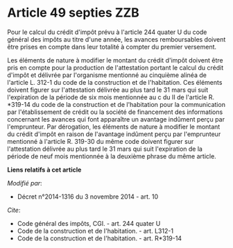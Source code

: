 # Article 49 septies ZZB

Pour le calcul du crédit d'impôt prévu à l'article 244 quater U du code général des impôts au titre d'une année, les avances
remboursables doivent être prises en compte dans leur totalité à compter du premier versement. 

Les éléments de nature à modifier le montant du crédit d'impôt doivent être pris en compte pour la production de
l'attestation portant le calcul du crédit d'impôt et délivrée par l'organisme mentionné au cinquième alinéa de l'article L.
312-1 du code de la construction et de l'habitation. Ces éléments doivent figurer sur l'attestation délivrée au plus tard le
31 mars qui suit l'expiration de la période de six mois mentionnée au c du II de l'article R. *319-14 du code de la
construction et de l'habitation pour la communication par l'établissement de crédit ou la société de financement des
informations concernant les avances qui font apparaître un avantage indûment perçu par l'emprunteur. Par dérogation, les
éléments de nature à modifier le montant du crédit d'impôt en raison de l'avantage indûment perçu par l'emprunteur mentionné
à l'article R. 319-30 du même code doivent figurer sur l'attestation délivrée au plus tard le 31 mars qui suit l'expiration
de la période de neuf mois mentionnée à la deuxième phrase du même article.

**Liens relatifs à cet article**

_Modifié par_:

  - Décret n°2014-1316 du 3 novembre 2014 - art. 10

_Cite_:

  - Code général des impôts, CGI. - art. 244 quater U
  - Code de la construction et de l'habitation. - art. L312-1
  - Code de la construction et de l'habitation. - art. R*319-14
